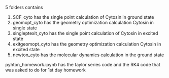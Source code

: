 5 folders contains

1. SCF_cyto has the single point calculation of Cytosin in ground state
2. geomopt_cyto has the geometry optimization calculation Cytosin in single state
3. singleptexit_cyto has the single point calculation of Cytosin in excited state
4. exitgeomopt_cyto has the geometry optimization calculation Cytosin in excited state
5. newton_cyto has the molecular dynamics calculation in the ground state 

pyhton_homework.ipynb has the taylor series code and the RK4 code that was asked to do for 1st day homework
